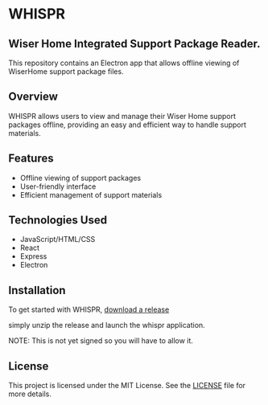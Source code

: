 # WHISPR 

## Wiser Home Integrated Support Package Reader.

This repository contains an Electron app that allows offline viewing of WiserHome support package files.

## Overview

WHISPR allows users to view and manage their Wiser Home support packages offline, providing an easy and efficient way to handle support materials.

## Features

- Offline viewing of support packages
- User-friendly interface
- Efficient management of support materials

## Technologies Used

- JavaScript/HTML/CSS
- React
- Express
- Electron

## Installation

To get started with WHISPR, [download a release](https://github.com/jeptechnology/whispr/releases)

simply unzip the release and launch the whispr application.

NOTE: This is not yet signed so you will have to allow it.

## License

This project is licensed under the MIT License. See the [LICENSE](LICENSE) file for more details.
